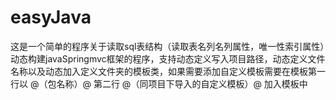 # easyJava
这是一个简单的程序关于读取sql表结构（读取表名列名列属性，唯一性索引属性）动态构建javaSpringmvc框架的程序，支持动态定义写入项目路径，动态定义文件名称以及动态加入定义文件夹的模板类，如果需要添加自定义模板需要在模板第一行以
@（包名称）@
第二行
@（同项目下导入的自定义模板）@
加入模板中
